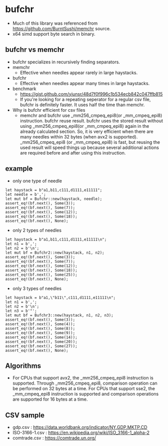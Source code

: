 # bufchr
* Much of this library was referenced from https://github.com/BurntSushi/memchr source.
* x64 simd support byte search in binary.

## bufchr vs memchr
* bufchr specializes in recursively finding separators.
* memchr
  * Effective when needles appear rarely in large haystacks.
* bufchr
  * Effective when needles appear many times in large haystacks.
* benchmark
  * https://gist.github.com/yiunsr/48d7f0f996c1b534ecb842c047ffb815
  * If you're looking for a repeating seperator for a regular csv file, bufchr is definitely faster. It uses half the time than memchr.
* Why is bufchr efficient for csv files
  * memchr and bufchr use _mm256_cmpeq_epi8(or _mm_cmpeq_epi8) instruction.
  bufchr reuse result. bufchr uses the stored result without using _mm256_cmpeq_epi8(or _mm_cmpeq_epi8) again in the already calculated section. So, it is very efficient when there are many needles within 32 bytes (when avx2 is supported). _mm256_cmpeq_epi8 (or _mm_cmpeq_epi8) is fast, but reusing the used result will speed things up because several additional actions are required before and after using this instruction.


## example
* only one type of needle

```
let haystack = b"a1,b11,c111,d1111,e11111";
let needle = b',';
let mut bf = Bufchr::new(haystack, needle);
assert_eq!(bf.next(), Some(3));
assert_eq!(bf.next(), Some(7));
assert_eq!(bf.next(), Some(12));
assert_eq!(bf.next(), Some(18));
assert_eq!(bf.next(), None);
```

* only 2 types of needles

```
let haystack = b"a1,b11,c111,d1111,e11111\n";
let n1 = b',';
let n2 = b'\n';
let mut bf = Bufchr2::new(haystack, n1, n2);
assert_eq!(bf.next(), Some(3));
assert_eq!(bf.next(), Some(7));
assert_eq!(bf.next(), Some(12));
assert_eq!(bf.next(), Some(18));
assert_eq!(bf.next(), Some(25));
assert_eq!(bf.next(), None);
```

* only 3 types of needles

```
let haystack = b"a1,\"b11\",c111,d1111,e11111\n";
let n1 = b',';
let n2 = b'\n';
let n3 = b'"';
let mut bf = Bufchr3::new(haystack, n1, n2, n3);
assert_eq!(bf.next(), Some(3));
assert_eq!(bf.next(), Some(4));
assert_eq!(bf.next(), Some(8));
assert_eq!(bf.next(), Some(9));
assert_eq!(bf.next(), Some(14));
assert_eq!(bf.next(), Some(20));
assert_eq!(bf.next(), Some(27));
assert_eq!(bf.next(), None);
```

## Algorithms 
* For CPUs that support avx2, the _mm256_cmpeq_epi8 instruction is supported. Through _mm256_cmpeq_epi8, comparison operation can be performed on 32 bytes at a time. For CPUs that support sse2, the _mm_cmpeq_epi8 instruction is supported and comparison operations are supported for 16 bytes at a time. 


## CSV sample
* gdp.csv : https://data.worldbank.org/indicator/NY.GDP.MKTP.CD
* ISO-3166-1.csv : https://en.wikipedia.org/wiki/ISO_3166-1_alpha-2
* comtrade.csv : https://comtrade.un.org/